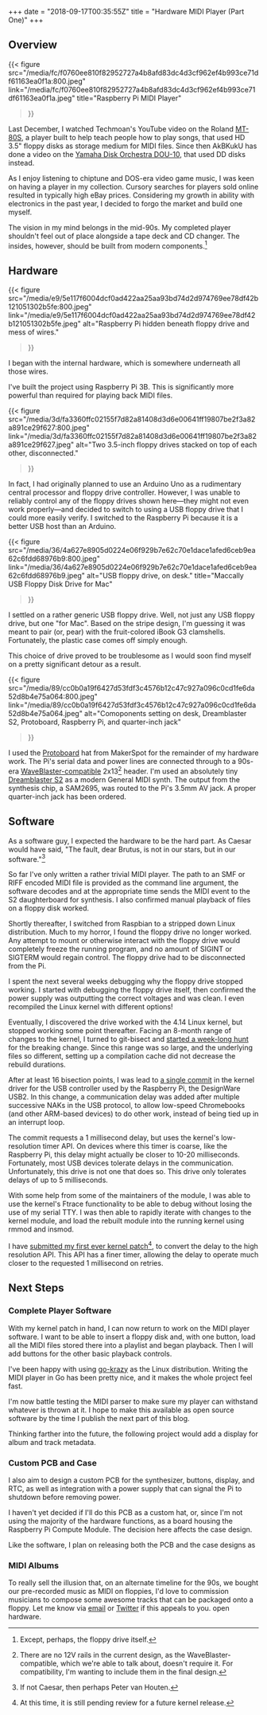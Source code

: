 +++
date = "2018-09-17T00:35:55Z"
title = "Hardware MIDI Player (Part One)"
+++

## Overview

{{< figure src="/media/fc/f0760ee810f82952727a4b8afd83dc4d3cf962ef4b993ce71df61163ea0f1a:800.jpeg"
           link="/media/fc/f0760ee810f82952727a4b8afd83dc4d3cf962ef4b993ce71df61163ea0f1a.jpeg"
           title="Raspberry Pi MIDI Player"
  >}}

Last December, I watched Techmoan's YouTube video on the Roland
[MT-80S][mt-80s], a player built to help teach people how to play songs, that
used HD 3.5" floppy disks as storage medium for MIDI files. Since then AkBKukU
has done a video on the [Yamaha Disk Orchestra DOU-10][DOU-10], that used DD
disks instead.

[mt-80s]: https://www.youtube.com/watch?v=5ks3ucumilU
[dou-10]: https://www.youtube.com/watch?v=O-6xUhR9JAY

As I enjoy listening to chiptune and DOS-era video game music, I was keen on
having a player in my collection. Cursory searches for players sold online
resulted in typically high eBay prices.  Considering my growth in ability with
electronics in the past year, I decided to forgo the market  and build one
myself.

The vision in my mind belongs in the mid-90s. My completed player shouldn't
feel out of place  alongside a tape deck and CD changer. The insides, however,
should be built from modern components.[^1]

[^1]: Except, perhaps, the floppy drive itself.

## Hardware

{{< figure src="/media/e9/5e117f6004dcf0ad422aa25aa93bd74d2d974769ee78df42b121051302b5fe:800.jpeg"
           link="/media/e9/5e117f6004dcf0ad422aa25aa93bd74d2d974769ee78df42b121051302b5fe.jpeg"
           alt="Raspberry Pi hidden beneath floppy drive and mess of wires."
  >}}

I began with the internal hardware, which is somewhere underneath all those
wires.

I've built the project using Raspberry Pi 3B. This is significantly more
powerful than required for playing back MIDI files.

{{< figure src="/media/3d/fa3360ffc02155f7d82a81408d3d6e00641ff19807be2f3a82a891ce29f627:800.jpeg"
           link="/media/3d/fa3360ffc02155f7d82a81408d3d6e00641ff19807be2f3a82a891ce29f627.jpeg"
           alt="Two 3.5-inch floppy drives stacked on top of each other, disconnected."
  >}}

In fact, I had originally planned to use an Arduino Uno as a rudimentary
central processor and floppy drive controller. However, I was unable to
reliably control any of the floppy drives shown here—they might not even work
properly—and decided to switch to using a USB floppy drive that I could more
easily verify. I switched to the Raspberry Pi because it is a better USB host
than an Arduino.

{{< figure src="/media/36/4a627e8905d0224e06f929b7e62c70e1dace1afed6ceb9ea62c6fdd68976b9:800.jpeg"
           link="/media/36/4a627e8905d0224e06f929b7e62c70e1dace1afed6ceb9ea62c6fdd68976b9.jpeg"
           alt="USB floppy drive, on desk."
           title="Maccally USB Floppy Disk Drive for Mac"
  >}}

I settled on  a rather generic USB floppy drive. Well, not just any USB floppy
drive, but one "for Mac". Based on the stripe design, I'm guessing it was meant
to pair (or, pear) with the fruit-colored iBook G3 clamshells. Fortunately, the
plastic case comes off simply enough.

This choice of drive proved to be troublesome as I would soon find myself on
a pretty significant detour as a result. 

{{< figure src="/media/89/cc0b0a19f6427d53fdf3c4576b12c47c927a096c0cd1fe6da52d8b4e75a064:800.jpeg"
           link="/media/89/cc0b0a19f6427d53fdf3c4576b12c47c927a096c0cd1fe6da52d8b4e75a064.jpeg"
           alt="Comoponents setting on desk, Dreamblaster S2, Protoboard, Raspberry Pi, and quarter-inch jack"
  >}}

I used the [Protoboard][protoboard] hat from MakerSpot for the remainder of my
hardware work.  The Pi's serial data and power lines are connected through to
a 90s-era [WaveBlaster-compatible][waveblaster] 2x13[^2] header. I'm used an
absolutely tiny [Dreamblaster S2][dreamblaster] as a modern General MIDI synth.
The output from the synthesis chip, a SAM2695, was routed to the Pi's 3.5mm AV
jack. A proper quarter-inch jack has been ordered.

[protoboard]:
https://www.amazon.com/MakerSpot-Raspberry-Protoboard-Breadboard-Prototyping/dp/B01M3SI88S
[waveblaster]: http://members.home.nl/c.kersten/
[dreamblaster]: https://www.serdashop.com/waveblaster

[^2]: There are no 12V rails in the current design, as the
	WaveBlaster-compatible, which we're able to talk about, doesn't require it.
	For compatibility, I'm wanting to include them in the final design.

## Software

As a software guy, I expected the hardware to be the hard part. As Caesar would
have said, "The fault, dear Brutus, is not in our stars, but in our software."[^3]

[^3]: If not Caesar, then perhaps Peter van Houten.

So far I've only written a rather trivial MIDI player. The path to an SMF or
RIFF encoded MIDI file is provided as the command line argument, the software
decodes and at the appropriate time sends the MIDI event to the S2
daughterboard for synthesis. I also confirmed manual playback of files on
a floppy disk worked.

Shortly thereafter, I switched from Raspbian to a stripped down Linux
distribution. Much to my horror, I found the floppy drive no longer worked. Any
attempt to mount or otherwise interact with the floppy drive would completely
freeze the running program, and no amount of SIGINT or SIGTERM would regain
control. The floppy drive had to be disconnected from the Pi.

I spent the next several weeks debugging why the floppy drive stopped working.
I started with debugging the floppy drive itself, then confirmed the power
supply was outputting the correct voltages and was clean. I even recompiled the
Linux kernel with different options!

Eventually, I discovered the drive worked with the 4.14 Linux kernel, but
stopped working some point thereafter. Facing an 8-month range of changes to
the kernel, I turned to git-bisect and [started a week-long hunt][hunt] for the
breaking change. Since this range was so large, and the underlying files so
different, setting up a compilation cache did not decrease the rebuild
durations.

[hunt]: https://twitter.com/terinjokes/status/1028870779226574848

After at least 16 bisection points, I was lead to [a single commit][38d2b5fb75]
in the kernel driver for the USB controller used by the Raspberry Pi, the
DesignWare USB2. In this change, a communication delay was added after multiple
successive NAKs in the USB protocol, to allow low-speed Chromebooks (and other
ARM-based devices) to do other work, instead of being tied up in an interrupt
loop.

[38d2b5fb75]:
https://github.com/torvalds/linux/commit/38d2b5fb75c15923fb89c32134516a623515bce4

The commit requests a 1 millisecond delay, but uses the kernel's low-resolution
timer API. On devices where this timer is coarse, like the Raspberry Pi, this
delay might actually be closer to 10-20 milliseconds. Fortunately, most USB
devices tolerate delays in the communication. Unfortunately, this drive is not
one that does so. This drive only tolerates delays of up to 5 milliseconds.

With some help from some of the maintainers of the module, I was able to use
the kernel's Ftrace  functionality to be able to debug without losing the use
of my serial TTY. I was then able to rapidly iterate with changes to the kernel
module, and load the rebuilt module into the running kernel using rmmod and
insmod.

I have [submitted my first ever kernel patch][patchworks][^4], to convert the delay to the high
resolution API. This API has a finer timer, allowing the delay to operate much
closer to the requested 1 millisecond on retries.

[patchworks]: https://patchwork.kernel.org/patch/10593569/

[^4]: At this time, it is still pending review for a future kernel release.

## Next Steps

### Complete Player Software

With my kernel patch in hand, I can now return to work on the MIDI player
software. I want to be able to insert a floppy disk and, with one button, load
all the MIDI files stored there into a playlist and began playback. Then I will
add buttons for the other basic playback controls.

I've been happy with using [go-krazy][go-krazy] as the Linux distribution. Writing the MIDI
player in Go has been pretty nice, and it makes the whole project feel fast.

[go-krazy]: https://gokrazy.org/

I'm now battle testing the MIDI parser to make sure my player can withstand
whatever is thrown at it. I hope to make this available as open source software
by the time I publish the next part of this blog.

Thinking farther into the future, the following project would add a display for
album and track metadata.

### Custom PCB and Case

I also aim to design a custom PCB for the synthesizer, buttons, display, and
RTC, as well as integration with a power supply that can signal the Pi to
shutdown before removing power.

I haven't yet decided if I'll do this PCB as a custom hat, or, since I'm not
using the majority of the hardware functions, as a board housing the Raspberry
Pi Compute Module. The decision here affects the case design.

Like the software, I plan on releasing both the PCB and the case designs as

### MIDI Albums

To really sell the illusion that, on an alternate timeline for the 90s, we
bought our pre-recorded music as MIDI on floppies, I'd love to commission
musicians to compose some awesome tracks that can be packaged onto a floppy.
Let me know via [email] or [Twitter] if this appeals to you.  open hardware.

[email]: mailto:terin@terinstock.com
[Twitter]: https://twitter.com/terinjokes
